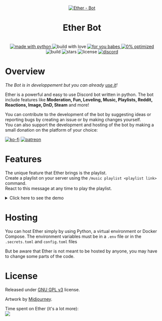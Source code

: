 <div align="center">
   <br>
      <a href="https://github.com/Ether-DiscordBot/">
         <img src="https://i.imgur.com/OCnNAsO.png" alt="Ether - Bot">
      </a>
      <br>
      <h1>Ether Bot</h1>
      <br>
</div>

<div align="center">
   <a href="https://python.org">
      <img src="https://forthebadge.com/images/badges/made-with-python.svg" alt="made with python">
   </a>
   <a>
      <img src="https://forthebadge.com/images/badges/built-with-love.svg" alt="build with love">
   </a>
   <a href="https://www.youtube.com/watch?v=nCqucxRNSNI&">
      <img src="https://forthebadge.com/images/badges/for-you.svg" alt="for you babes">
   </a>
   <a href="https://www.youtube.com/watch?v=sXotP-9LcDY">
      <img src="https://forthebadge.com/images/badges/0-percent-optimized.svg" alt="0% optimized">
   </a>
   <br>
   <a>
      <img src="https://img.shields.io/github/actions/workflow/status/Ether-DiscordBot/Ether-Bot/python-linter.yml?style=for-the-badge" alt="build">
   </a>
   <a>
      <img src="https://img.shields.io/github/stars/Ether-DiscordBot/Ether-Bot?style=for-the-badge" alt="stars">
   </a>
   <a>
      <img src="https://img.shields.io/github/license/Ether-DiscordBot/Ether-Bot?style=for-the-badge" alt="license">
   </a>
   <a href="https://discord.gg/YTWUCufwjY">
      <img src="https://img.shields.io/discord/1027277588399403070?label=discord&style=for-the-badge" alt="discord">
   </a>
</div>

# Overview

*The Bot is in developpement but you can already [use it](https://discord.com/api/oauth2/authorize?client_id=985100792270819389&permissions=1514461785206&scope=bot%20applications.commands)!*

Ether is a powerful and easy to use Discord bot written in python.
The bot include features like **Moderation, Fun, Leveling, Music, Playlists, Reddit, Reactions, Image, DnD, Steam** and more!


You can contribute to the development of the bot by suggesting ideas or reporting bugs by creating an issue or by making changes yourself. <br>
You can also support the development and hosting of the bot by making a small donation on the platform of your choice:
<div>

[![ko-fi](https://ko-fi.com/img/githubbutton_sm.svg)](https://ko-fi.com/Y8Y7DH7YN) [![patreon](https://user-images.githubusercontent.com/67459553/206045259-8ef56c71-ea94-4bb2-ab7d-9720ce62e49e.png)](https://www.patreon.com/bePatron?u=81310310)
</div>

# Features

The unique feature that Ether brings is the playlist.<br>
Create a playlist on your server using the `/music playlist <playlist link>` command. <br>
React to this message at any time to play the playlist.

<details>
   <summary>Click here to see the demo</summary>
   <img src="./docs/assets/playlist_demo.gif">
</details>

# Hosting

You can host Ether simply by using Python, a virtual environment or Docker Compose. The environment variables must be in a `.env` file or in the `.secrets.toml` and `config.toml` files

But be aware that Ether is not meant to be hosted by anyone, you may have to change some parts of the code.

# License

Released under [GNU GPL v3](https://www.gnu.org/licenses/gpl-3.0.en.html) license.

Artwork by [Midjourney](https://www.midjourney.com/home/).

Time spent on Ether (it's a lot more):<br>
<img src="https://wakatime.com/badge/user/f4edea00-8a0b-4565-ac0c-18240ac5aa36/project/f950bbed-dfa6-438e-a7c0-87d645b7718e.svg?style=for-the-badge">

